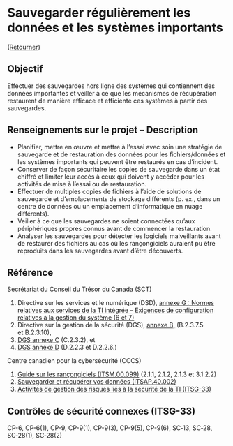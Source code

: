 # Sauvegarder régulièrement les données et les systèmes importants

([Retourner](../README.md))

## Objectif

Effectuer des sauvegardes hors ligne des systèmes qui contiennent des données importantes et veiller à ce que les mécanismes de récupération restaurent de manière efficace et efficiente ces systèmes à partir des sauvegardes.

## Renseignements sur le projet – Description

- Planifier, mettre en œuvre et mettre à l’essai avec soin une stratégie de sauvegarde et de restauration des données pour les fichiers/données et les systèmes importants qui peuvent être restaurés en cas d’incident.
- Conserver de façon sécuritaire les copies de sauvegarde dans un état chiffré et limiter leur accès à ceux qui doivent y accéder pour les activités de mise à l’essai ou de restauration.
- Effectuer de multiples copies de fichiers à l’aide de solutions de sauvegarde et d’emplacements de stockage différents (p. ex., dans un centre de données ou un emplacement d’informatique en nuage différents).
- Veiller à ce que les sauvegardes ne soient connectées qu’aux périphériques propres connus avant de commencer la restauration.
- Analyser les sauvegardes pour détecter les logiciels malveillants avant de restaurer des fichiers au cas où les rançongiciels auraient pu être reproduits dans les sauvegardes avant d’être découverts.

## Référence

Secrétariat du Conseil du Trésor du Canada (SCT)

1. Directive sur les services et le numérique (DSD), [annexe G : Normes relatives aux services de la TI intégrée – Exigences de configuration relatives à la gestion du système (6 et 7)](https://www.gcpedia.gc.ca/gcwiki/images/c/c9/13_-_Exigences_de_configuration_relatives_Ã_la_gestion_du_systÃ¨me.pdf)
2. Directive sur la gestion de la sécurité (DGS), [annexe B,](https://www.tbs-sct.gc.ca/pol/doc-fra.aspx?id=32611#appB) (B.2.3.7.5 et B.2.3.10),
3. [DGS annexe C](https://www.tbs-sct.gc.ca/pol/doc-fra.aspx?id=32611#appC) (C.2.3.2), et
4. [DGS annexe D](https://www.tbs-sct.gc.ca/pol/doc-fra.aspx?id=32611#appD) (D.2.2.3 et D.2.2.6.)

Centre canadien pour la cybersécurité (CCCS)

1. [Guide sur les rançongiciels (ITSM.00.099)](https://cyber.gc.ca/fr/orientation/guide-sur-les-rancongiciels-itsm00099) (2.1.1, 2.1.2, 2.1.3 et 3.1.2.2)
2. [Sauvegarder et récupérer vos données (ITSAP.40.002)](https://www.cyber.gc.ca/fr/orientation/sauvegarder-et-recuperer-vos-donnees-itsap40002)
3. [Activités de gestion des risques liés à la sécurité de la TI (ITSG-33)](https://www.cyber.gc.ca/fr/orientation/annexe-1-activites-de-gestion-des-risques-lies-la-securite-des-ti-itsg-33)

## Contrôles de sécurité connexes (ITSG-33)

CP-6, CP-6(1), CP-9, CP-9(1), CP-9(3), CP-9(5), CP-9(6), SC‑13, SC‑28, SC‑28(1), SC‑28(2)
